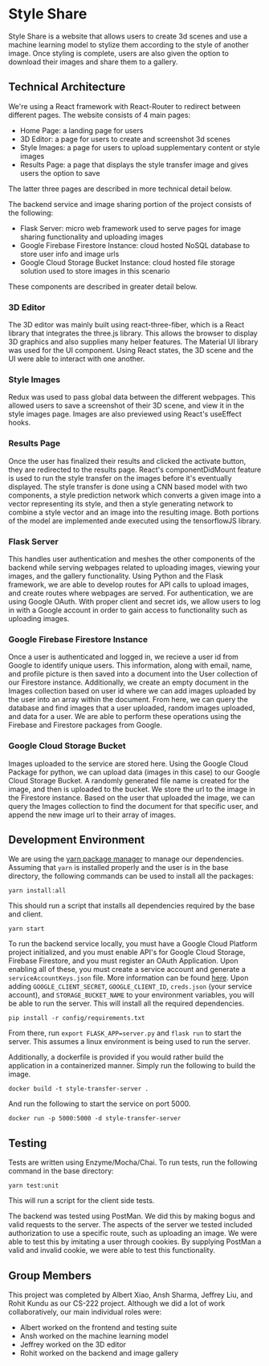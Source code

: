 # Style Share

Style Share is a website that allows users to create 3d scenes and use a machine learning model to stylize them according to the style of another image. Once styling is complete, users are also given the option to download their images and share them to a gallery.

## Technical Architecture

We're using a React framework with React-Router to redirect between different pages. The website consists of 4 main pages:
- Home Page: a landing page for users
- 3D Editor: a page for users to create and screenshot 3d scenes
- Style Images: a page for users to upload supplementary content or style images
- Results Page: a page that displays the style transfer image and gives users the option to save

The latter three pages are described in more technical detail below.

The backend service and image sharing portion of the project consists of the following:
- Flask Server: micro web framework used to serve pages for image sharing functionality and uploading images
- Google Firebase Firestore Instance: cloud hosted NoSQL database to store user info and image urls
- Google Cloud Storage Bucket Instance: cloud hosted file storage solution used to store images in this scenario

These components are described in greater detail below. 

### 3D Editor

The 3D editor was mainly built using react-three-fiber, which is a React library that integrates the three.js library. This allows the browser to display 3D graphics and also supplies many helper features. The Material UI library was used for the UI component. Using React states, the 3D scene and the UI were able to interact with one another.

### Style Images

Redux was used to pass global data between the different webpages. This allowed users to save a screenshot of their 3D scene, and view it in the style images page. Images are also previewed using React's useEffect hooks.

### Results Page

Once the user has finalized their results and clicked the activate button, they are redirected to the results page. React's componentDidMount feature is used to run the style transfer on the images before it's eventually displayed. The style transfer is done using a CNN based model with two components, a style prediction network which converts a given image into a vector representing its style, and then a style generating network to combine a style vector and an image into the resulting image. Both portions of the model are implemented ande executed using the tensorflowJS library.

### Flask Server
This handles user authentication and meshes the other components of the backend while serving webpages related to uploading images, viewing your images, and the gallery functionality. Using Python and the Flask framework, we are able to develop routes for API calls to upload images, and create routes where webpages are served. For authentication, we are using Google OAuth. With proper client and secret ids, we allow users to log in with a Google account in order to gain access to functionality such as uploading images. 
### Google Firebase Firestore Instance
Once a user is authenticated and logged in, we recieve a user id from Google to identify unique users. This information, along with email, name, and profile picture is then saved into a document into the User collection of our Firestore instance. Additionally, we create an empty document in the Images collection based on user id where we can add images uploaded by the user into an array within the document. From here, we can query the database and find images that a user uploaded, random images uploaded, and data for a user. We are able to perform these operations using the Firebase and Firestore packages from Google.
### Google Cloud Storage Bucket
Images uploaded to the service are stored here. Using the Google Cloud Package for python, we can upload data (images in this case) to our Google Cloud Storage Bucket. A randomly generated file name is created for the image, and then is uploaded to the bucket. We store the url to the image in the Firestore instance. Based on the user that uploaded the image, we can query the Images collection to find the document for that specific user, and append the new image url to their array of images. 

## Development Environment

We are using the [yarn package manager](https://yarnpkg.com/) to manage our dependencies. Assuming that ``yarn`` is installed properly and the user is in the base directory, the following commands can be used to install all the packages:
```
yarn install:all
```
This should run a script that installs all dependencies required by the base and client.
```
yarn start
```


To run the backend service locally, you must have a Google Cloud Platform project initialized, and you must enable API's for Google Cloud Storage, Firebase Firestore, and you must register an OAuth Application. Upon enabling all of these, you must create a service account and generate a ``serviceAccountKeys.json`` file. More information can be found [here](https://cloud.google.com/iam/docs/creating-managing-service-account-keys). Upon adding ``GOOGLE_CLIENT_SECRET``, ``GOOGLE_CLIENT_ID``, ``creds.json`` (your service account), and ``STORAGE_BUCKET_NAME`` to your environment variables, you will be able to run the server. This will install all the required dependencies.
```
pip install -r config/requirements.txt
```

From there, run ``export FLASK_APP=server.py`` and ``flask run`` to start the server. This assumes a linux environment is being used to run the server. 

Additionally, a dockerfile is provided if you would rather build the application in a containerized manner. Simply run the following to build the image.
```
docker build -t style-transfer-server .
```
And run the following to start the service on port 5000.
```
docker run -p 5000:5000 -d style-transfer-server
```
## Testing

Tests are written using Enzyme/Mocha/Chai. To run tests, run the following command in the base directory:
```
yarn test:unit
```
This will run a script for the client side tests.

The backend was tested using PostMan. We did this by making bogus and valid requests to the server. The aspects of the server we tested included authorization to use a specific route, such as uploading an image. We were able to test this by imitating a user through cookies. By supplying PostMan a valid and invalid cookie, we were able to test this functionality.

## Group Members

This project was completed by Albert Xiao, Ansh Sharma, Jeffrey Liu, and Rohit Kundu as our CS-222 project. Although we did a lot of work collaboratively, our main individual roles were:
- Albert worked on the frontend and testing suite
- Ansh worked on the machine learning model
- Jeffrey worked on the 3D editor
- Rohit worked on the backend and image gallery
